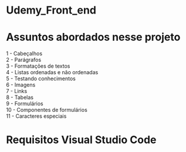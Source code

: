 # Udemy_Front_end

# Assuntos abordados nesse projeto

1 - Cabeçalhos <br>
2 - Parágrafos <br>
3 - Formatações de textos <br>
4 - Listas ordenadas e não ordenadas <br>
5 - Testando conhecimentos <br>
6 - Imagens <br>
7 - Links <br>
8 - Tabelas <br>
9 - Formulários <br>
10 - Componentes de formulários <br>
11 - Caracteres especiais <br>


# Requisitos Visual Studio Code
